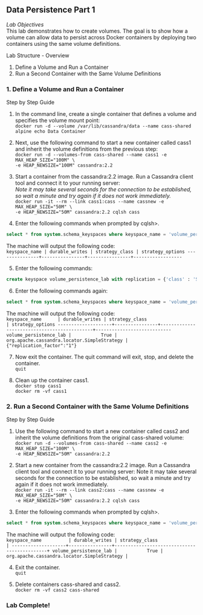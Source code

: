 ## Data Persistence Part 1
*Lab Objectives*  
This lab demonstrates how to create volumes. The goal is to show how a volume can allow data to persist across Docker containers by deploying two containers using the same volume definitions.

Lab Structure - Overview
1.	Define a Volume and Run a Container
2.	Run a Second Container with the Same Volume Definitions 
 
### 1. Define a Volume and Run a Container
Step by Step Guide


1.	In the command line, create a single container that defines a volume and specifies the volume mount point:  
`docker run -d --volume /var/lib/cassandra/data --name cass-shared alpine echo Data Container`

2.	Next, use the following command to start a new container called cass1 and inherit the volume definitions from the previous step:  
`docker run -d --volumes-from cass-shared --name cass1 -e MAX_HEAP_SIZE="100M" \`  
`-e HEAP_NEWSIZE="100M" cassandra:2.2`

3.	Start a container from the cassandra:2.2 image. Run a Cassandra client tool and connect it to your running server:   
*Note it may take several seconds for the connection to be established, so wait a minute and try again if it does not work immediately.*  
`docker run -it --rm --link cass1:cass --name cassnew -e MAX_HEAP_SIZE="50M" \`  
`-e HEAP_NEWSIZE="50M" cassandra:2.2 cqlsh cass`

4.	Enter the following commands when prompted by cqlsh>.  
```sql
select * from system.schema_keyspaces where keyspace_name = 'volume_persistence_lab';
```
The machine will output the following code:  
    ```
    keyspace_name | durable_writes | strategy_class | strategy_options
    ---------------+----------------+----------------+------------------ 
    ```

5.	Enter the following commands:  
```sql
create keyspace volume_persistence_lab with replication = {'class' : 'SimpleStrategy', 'replication_factor': 1};
```
6.	Enter the following commands again:  
```sql
select * from system.schema_keyspaces where keyspace_name = 'volume_persistence_lab';
```
The machine will output the following code:  
    ```
    keyspace_name      | durable_writes | strategy_class                              | strategy_options
    --------------------+----------------+---------------------------------------------+----------------------------
    volume_persistence_lab |           True | org.apache.cassandra.locator.SimpleStrategy | {"replication_factor":"1"}
    ```

7.	Now exit the container. The quit command will exit, stop, and delete the container.  
`quit`

8.	Clean up the container cass1.  
`docker stop cass1`  
`docker rm -vf cass1`

### 2. Run a Second Container with the Same Volume Definitions
Step by Step Guide
1.	Use the following command to start a new container called cass2 and inherit the volume definitions from the original cass-shared volume:  
`docker run -d --volumes-from cass-shared --name cass2 -e MAX_HEAP_SIZE="100M" \`  
`-e HEAP_NEWSIZE="50M" cassandra:2.2`

2.	Start a new container from the cassandra:2.2 image. Run a Cassandra client tool and connect it to your running server: Note it may take several seconds for the connection to be established, so wait a minute and try again if it does not work immediately.  
`docker run -it --rm --link cass2:cass --name cassnew -e MAX_HEAP_SIZE="50M" \`  
`-e HEAP_NEWSIZE="50M" cassandra:2.2 cqlsh cass`

3.	Enter the following commands when prompted by cqlsh>.  
```sql
select * from system.schema_keyspaces where keyspace_name = 'volume_persistence_lab';
```
The machine will output the following code:  
    ```
    keyspace_name          | durable_writes | strategy_class                              |
    --------------------+----------------+---------------------------------------------+
    volume_persistence_lab |           True | org.apache.cassandra.locator.SimpleStrategy |
    ```

4.	Exit the container.  
`quit`

5.	Delete containers cass-shared and cass2.  
`docker rm -vf cass2 cass-shared`

### Lab Complete!

